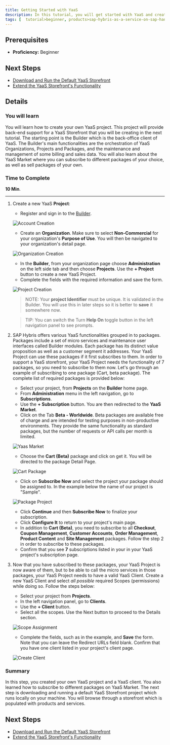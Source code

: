 ```yaml
---
title: Getting Started with YaaS
description: In this tutorial, you will get started with YaaS and create a YaaS project. You will learn about the YaaS Builder and the YaaS Market.
tags: [  tutorial>beginner, products>sap-hybris-as-a-service-on-sap-hana-cloud-platform>sap-hybris-as-a-service-on-sap-hana-cloud-platform ]
---
```

## Prerequisites  
 - **Proficiency:** Beginner

## Next Steps
 - [Download and Run the Default YaaS Storefront](http://www.sap.com/developer/tutorials/yaas-download-run-default-storefront.html)
 - [Extend the YaaS Storefront's Functionality](http://www.sap.com/developer/tutorials/yaas-extend-storefront-functionality-webservice.html)

## Details
### You will learn  
You will learn how to create your own YaaS project. This project will provide back-end support for a YaaS Storefront that you will be creating in the next tutorial. The starting point is the Builder which is the back-office client of YaaS. The Builder's main functionalities are the orchestration of YaaS Organizations, Projects and Packages, and the maintenance and management of some billing and sales data. You will also learn about the YaaS Market where you can subscribe to different packages of your choice, as well as sell packages of your own.

### Time to Complete
**10 Min**.

---
1. Create a new YaaS **Project**:
    - Register and sign in to the [Builder](https://builder.yaas.io/).

    ![Account Creation](builder-create-account.PNG)

    - Create an **Organization**. Make sure to select **Non-Commercial** for your organization's **Purpose of Use**. You will then be navigated to your organization's detail page.

    ![Organization Creation](organization-creation.PNG)

    - In the **Builder**, from your organization page choose **Administration** on the left side tab and then choose **Projects**. Use the **+ Project** button to create a new YaaS Project.
    - Complete the fields with the required information and save the form.

    ![Project Creation](create-new-project.PNG)

    > NOTE: Your **project Identifier** must be unique. It is validated in the Builder. You will use this in later steps so it is better to **save** it somewhere now.

    > TIP: You can switch the Turn **Help On** toggle button in the left navigation panel to see prompts.

2. SAP Hybris offers various YaaS functionalities grouped in to packages. Packages include a set of micro services and maintenance user interfaces called Builder modules. Each package has its distinct value proposition as well as a customer segment it addresses.   Your YaaS Project can use these packages if it first subscribes to them.  In order to support a YaaS storefront, your YaaS Project needs the functionality of 7 packages, so you need to subscribe to them now. Let's go through an example of subscribing to one package (Cart, beta package). The complete list of required packages is provided below:

    - Select your project, from **Projects** on the **Builder** home page.
    - From **Administration** menu in the left navigation, go to **Subscriptions**.
    - Use the **+ Subscription** button. You are then redirected to the **YaaS Market**.
    - Click on the Tab **Beta - Worldwide**. Beta packages are available free of charge and are intended for testing purposes in non-productive environments. They provide the same functionality as standard packages, but the number of requests or API calls per month is limited.

    ![Yaas Market](yaas-market.PNG)

    - Choose the **Cart (Beta)** package and click on get it. You will be directed to the package Detail Page.

    ![Cart Package](cart-package-detail-page.PNG)

    - Click on **Subscribe Now** and select the project your package should be assigned to. In the example below the name of our project is "Sample".

    ![Package Project](add-package-toproject.PNG)

    - Click **Continue** and then **Subscribe Now** to finalize your subscription.
    - Click **Configure It** to return to your project's main page.
    - In addition to **Cart (Beta)**, you need to subscribe to all **Checkout**, **Coupon Management**, **Customer Accounts**, **Order Management**, **Product Content** and **Site Management** packages. Follow the step 2 in order to subscribe to these packages.
    - Confirm that you see **7** subscriptions listed in your in your YaaS project's subscription page.  

3. Now that you have subscribed to these packages, your YaaS Project is now aware of them, but to be able to call the micro services in those packages, your YaaS Project needs to have a valid YaaS Client.  Create a new YaaS Client and select *all possible* required Scopes (permissions) while doing so. Follow the steps below:

    - Select your project from **Projects**.
    - In the left navigation panel, go to **Clients**.
    - Use the **+ Client** button.
    - Select all the scopes. Use the Next button to proceed to the Details section.

    ![Scope Assignment](client-scope-assignment.PNG)

    - Complete the fields, such as in the example, and **Save** the form. Note that you can leave the Redirect URLs field blank. Confirm that you have one client listed in your project's client page.

    ![Create Client](create-new-client.PNG)

### Summary
In this step, you created your own YaaS project and a YaaS client. You also learned how to subscribe to different packages on YaaS Market. The next step is downloading and running a default YaaS Storefront project which runs locally on your machine. You will browse through a storefront which is populated with products and services.    

## Next Steps
 - [Download and Run the Default YaaS Storefront](http://www.sap.com/developer/tutorials/yaas-download-run-default-storefront.html)
 - [Extend the YaaS Storefront's Functionality](http://www.sap.com/developer/tutorials/yaas-extend-storefront-functionality-webservice.html)

